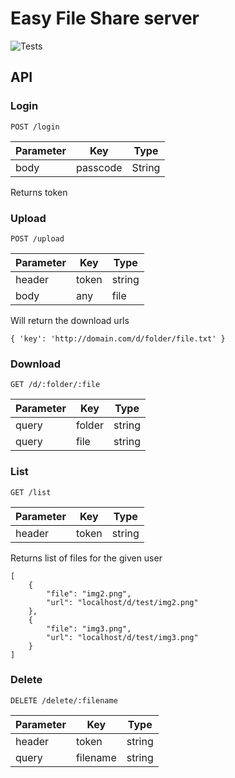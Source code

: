 # Easy File Share server

![Tests](https://github.com/nh758/easy-file-share-server/actions/workflows/runTest.yml/badge.svg)

## API

### Login

`POST /login`

| Parameter | Key      | Type   |
| --------- | -------- | ------ |
| body      | passcode | String |

Returns token

### Upload

`POST /upload`

| Parameter | Key   | Type   |
| --------- | ----- | ------ |
| header    | token | string |
| body      | any   | file   |

Will return the download urls

```
{ 'key': 'http://domain.com/d/folder/file.txt' }
```

### Download

`GET /d/:folder/:file`

| Parameter | Key    | Type   |
| --------- | ------ | ------ |
| query     | folder | string |
| query     | file   | string |

### List

`GET /list`

| Parameter | Key   | Type   |
| --------- | ----- | ------ |
| header    | token | string |

Returns list of files for the given user

```
[
    {
        "file": "img2.png",
        "url": "localhost/d/test/img2.png"
    },
    {
        "file": "img3.png",
        "url": "localhost/d/test/img3.png"
    }
]
```

### Delete

`DELETE /delete/:filename`

| Parameter | Key      | Type   |
| --------- | -------- | ------ |
| header    | token    | string |
| query     | filename | string |
